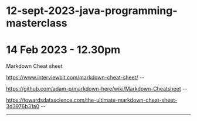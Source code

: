 # 12-sept-2023-java-programming-masterclass


# 14 Feb 2023 - 12.30pm 
Markdown Cheat sheet


https://www.interviewbit.com/markdown-cheat-sheet/ --

https://github.com/adam-p/markdown-here/wiki/Markdown-Cheatsheet --

https://towardsdatascience.com/the-ultimate-markdown-cheat-sheet-3d3976b31a0 -- 

---




